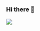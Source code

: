 ### Hi there 👋

<img src="https://github-readme-linkedin.vercel.app/[METHOD]?username=[neerav ganate]" />
